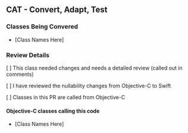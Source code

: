 ## CAT - Convert, Adapt, Test

### Classes Being Convered

* [Class Names Here]

### Review Details

[ ] This class needed changes and needs a detailed review  (called out in comments)

[ ] I have reviewed the nullability changes from Objective-C to Swift

[ ] Classes in this PR are called from Objective-C

#### Objective-C classes calling this code

* [Class Names Here]


